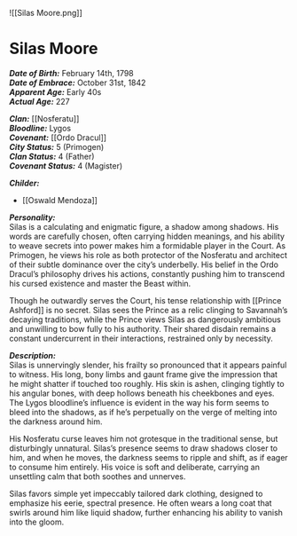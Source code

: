 ![[Silas Moore.png]]
# Silas Moore  
***Date of Birth:*** February 14th, 1798  
***Date of Embrace:*** October 31st, 1842  
***Apparent Age:*** Early 40s  
***Actual Age:*** 227  

***Clan:*** [[Nosferatu]]  
***Bloodline:*** Lygos  
***Covenant:*** [[Ordo Dracul]]  
***City Status:*** 5 (Primogen)  
***Clan Status:*** 4 (Father)  
***Covenant Status:*** 4 (Magister)  

***Childer:***
* [[Oswald Mendoza]]

***Personality:***  
Silas is a calculating and enigmatic figure, a shadow among shadows. His words are carefully chosen, often carrying hidden meanings, and his ability to weave secrets into power makes him a formidable player in the Court. As Primogen, he views his role as both protector of the Nosferatu and architect of their subtle dominance over the city’s underbelly. His belief in the Ordo Dracul’s philosophy drives his actions, constantly pushing him to transcend his cursed existence and master the Beast within.  

Though he outwardly serves the Court, his tense relationship with [[Prince Ashford]] is no secret. Silas sees the Prince as a relic clinging to Savannah’s decaying traditions, while the Prince views Silas as dangerously ambitious and unwilling to bow fully to his authority. Their shared disdain remains a constant undercurrent in their interactions, restrained only by necessity.  

***Description:***  
Silas is unnervingly slender, his frailty so pronounced that it appears painful to witness. His long, bony limbs and gaunt frame give the impression that he might shatter if touched too roughly. His skin is ashen, clinging tightly to his angular bones, with deep hollows beneath his cheekbones and eyes. The Lygos bloodline’s influence is evident in the way his form seems to bleed into the shadows, as if he’s perpetually on the verge of melting into the darkness around him.  

His Nosferatu curse leaves him not grotesque in the traditional sense, but disturbingly unnatural. Silas’s presence seems to draw shadows closer to him, and when he moves, the darkness seems to ripple and shift, as if eager to consume him entirely. His voice is soft and deliberate, carrying an unsettling calm that both soothes and unnerves.  

Silas favors simple yet impeccably tailored dark clothing, designed to emphasize his eerie, spectral presence. He often wears a long coat that swirls around him like liquid shadow, further enhancing his ability to vanish into the gloom.